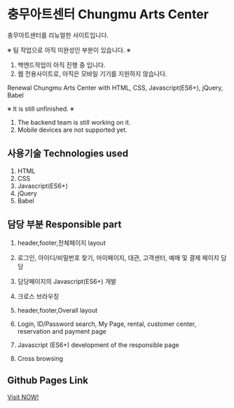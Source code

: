 # 충무아트센터 Chungmu Arts Center

충무아트센터를 리뉴얼한 사이트입니다.

※ 팀 작업으로 아직 미완성인 부분이 있습니다. ※

1. 백엔드작업이 아직 진행 중 입니다.
2. 웹 전용사이트로, 아직은 모바일 기기를 지원하지 않습니다.

Renewal Chungmu Arts Center with HTML, CSS, Javascript(ES6+), jQuery, Babel

※ It is still unfinished. ※

1. The backend team is still working on it.
2. Mobile devices are not supported yet.

## 사용기술 Technologies used

1. HTML
2. CSS
3. Javascript(ES6+)
4. jQuery
5. Babel

## 담당 부분 Responsible part

1. header,footer,전체페이지 layout
2. 로그인, 아이디/비밀번호 찾기, 마이페이지, 대관, 고객센터, 예매 및 결제 페이지 담당
3. 담당페이지의 Javascript(ES6+) 개발
4. 크로스 브라우징

5. header,footer,Overall layout
6. Login, ID/Password search, My Page, rental, customer center, reservation and payment page
7. Javascript (ES6+) development of the responsible page
8. Cross browsing

## Github Pages Link

[Visit NOW!](https://beomki69.github.io/artcenter/)
